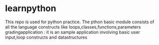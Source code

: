 # learnpython
This repo is used for python practice. 
The pthon basic module consists of all the language constructs like loops,classes,functions,parameters 
gradingapplication : it is an sample application  involving basic user input,loop constructs and datastructures
